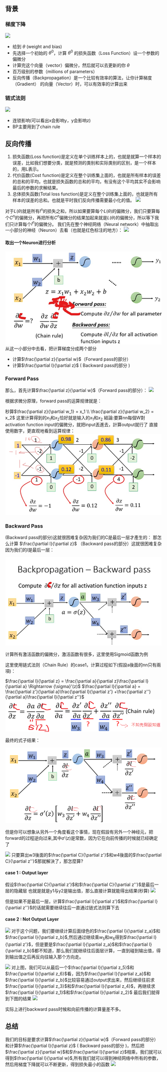 ## 背景
### 梯度下降
![](res/chapter14-1.png)

- 给到 $\theta$ (weight and bias)
- 先选择一个初始的 $\theta^0$，计算 $\theta^0$ 的损失函数（Loss Function）设一个参数的偏微分
- 计算完这个向量（vector）偏微分，然后就可以去更新的你 $\theta$ 
- 百万级别的参数（millions of parameters）
- 反向传播（Backpropagation）是一个比较有效率的算法，让你计算梯度（Gradient） 的向量（Vector）时，可以有效率的计算出来

### 链式法则
![](res/chapter14-2.png)
- 连锁影响(可以看出x会影响y，y会影响z)
- BP主要用到了chain rule


## 反向传播

1. 损失函数(Loss function)是定义在单个训练样本上的，也就是就算一个样本的误差，比如我们想要分类，就是预测的类别和实际类别的区别，是一个样本的，用L表示。
2. 代价函数(Cost function)是定义在整个训练集上面的，也就是所有样本的误差的总和的平均，也就是损失函数的总和的平均，有没有这个平均其实不会影响最后的参数的求解结果。
3. 总体损失函数(Total loss function)是定义在整个训练集上面的，也就是所有样本的误差的总和。也就是平时我们反向传播需要最小化的值。
![](res/chapter14-3.png)

对于$L(\theta)$就是所有$l^n$的损失之和，所以如果要算每个$L(\theta)$的偏微分，我们只要算每个$C^n$的偏微分，再把所有$C^n$偏微分的结果加起来就是$L(\theta)$的偏微分，所以等下我们只计算每个$l^n​$的偏微分。
我们先在整个神经网络（Neural network）中抽取出一小部分的神经（Neuron）去看（也就是红色标注的地方）：
![](res/chapter14-4.png)

#### 取出一个Neuron进行分析
![](res/chapter14-5_LI.png)
从这一小部分中去看，把计算梯度分成两个部分

- 计算$\frac{\partial z}{\partial w}$（Forward pass的部分）
- 计算$\frac{\partial l}{\partial z}​$ ( Backward pass的部分 )
### Forward Pass

那么，首先计算$\frac{\partial z}{\partial w}​$（Forward pass的部分）：
![](res/chapter14-6.png)

根据求微分原理，forward pass的运算规律就是：

秒算$\frac{\partial z}{\partial w_1} = x_1 \\ \frac{\partial z}{\partial w_2} = x_2$
这里计算得到的$x_1$和$x_2$恰好就是输入的$x_1$和$x_2$
結論:要算nn每個W對activation function input的偏微分，就把input丟進去，計算output就行了
直接使用数字，更直观地看到运算规律：
![](res/Inkedchapter14-7_LI.jpg)



### Backward Pass
 (Backward pass的部分)这就很困难复杂因为我们的C是最后一层才產生的：
那怎么计算 $\frac{\partial l}{\partial z}$ （Backward pass的部分）这就很困难复杂因为我们的$l$是最后一层：

![](res/Inkedchapter14-8_LI.jpg)

计算所有激活函数的偏微分，激活函数有很多，这里使用Sigmoid函数为例

这里使用链式法则（Chain Rule）的case1，计算过程如下(假設a後面的nn只有兩項)：

$\frac{\partial l}{\partial z} = \frac{\partial a}{\partial z}\frac{\partial l}{\partial a} \Rightarrow   {\sigma}'(z)​$
$\frac{\partial l}{\partial a} = \frac{\partial z'}{\partial a}\frac{\partial l}{\partial z'} +\frac{\partial z''}{\partial a}\frac{\partial l}{\partial z''}​$
![](res/chapter14-9.png)

最终的式子结果：

![](res/chapter14-10.png)

但是你可以想象从另外一个角度看这个事情，现在假設有另外一个神经元，把forward的过程逆向过来,其中${\sigma}'(z)$是常数，因为它在向前传播的时候就已经确定了

![](res/chapter14-11.png)
只要算出w3後面的$\frac{\partial C}{\partial z'}$和w4後面的$\frac{\partial C}{\partial z''}​$那就解決了，那怎麼算?
#### case 1 : Output layer
假设$\frac{\partial C}{\partial z'}$和$\frac{\partial C}{\partial z''}​$是最后一层的隐藏层
也就是就是y1与y2是输出值，那么直接计算就能得出结果(秒算)
![](res/chapter14-12.png)

但是如果不是最后一层，计算$\frac{\partial l}{\partial z'}$和$\frac{\partial l}{\partial z''}​$的话就需要继续往后一直通过链式法则算下去
#### case 2 : Not Output Layer
![](res/chapter14-13.png)
对于这个问题，我们要继续计算后面绿色的$\frac{\partial l}{\partial z_a}$和$\frac{\partial l}{\partial z_b}$,然后通过继续乘$w_5$和$w_6$得到$\frac{\partial l}{\partial z'}$，但是要是$\frac{\partial l}{\partial z_a}$和$\frac{\partial l}{\partial z_b}$都不知道，那么我们就继续往后面层计算，一直到碰到输出值，得到输出值之后再反向往输入那个方向走。

![](res/chapter14-14.png)
对上图，我们可以从最后一个$\frac{\partial l}{\partial z_5}$和$\frac{\partial l}{\partial z_6}$看，因为$\frac{\partial l}{\partial z_a}$和$\frac{\partial l}{\partial z_b}$比较容易通过output求出来，然后继续往前求$\frac{\partial l}{\partial z_3}$和$\frac{\partial l}{\partial z_4}$，再继续求$\frac{\partial l}{\partial z_1}$和$\frac{\partial l}{\partial z_2}$
最后我们就得到下图的结果
![](res/chapter14-15.png)

实际上进行backward pass时候和向前传播的计算量差不多。

## 总结
我们的目标是要求计算$\frac{\partial z}{\partial w}$（Forward pass的部分）和计算$\frac{\partial l}{\partial z}$ ( Backward pass的部分 )，然后把$\frac{\partial z}{\partial w}$和$\frac{\partial l}{\partial z}$相乘，我们就可以得到$\frac{\partial l}{\partial w}$,所有我们就可以得到神经网络中所有的参数，然后用梯度下降就可以不断更新，得到损失最小的函数
![](res/chapter14-16.png)


